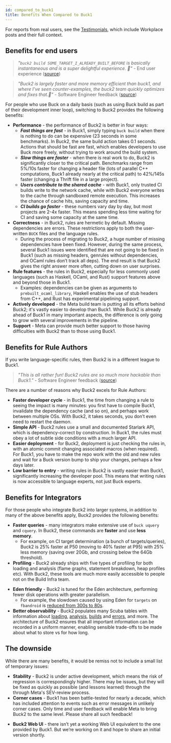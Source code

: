 ```yaml
---
id: compared_to_buck1
title: Benefits When Compared to Buck1
---
```


<FbInternalOnly>

For reports from real users, see the [Testimonials](testimonials.fb.md), which
include Workplace posts and their full context.

</FbInternalOnly>

## Benefits for end users

> _"`buck2 build SOME_TARGET_I_ALREADY_BUILT_BEFORE` is basically instantaneous
> and is a super delightful experience. 🙂"_ - End user
> experience<FbInternalOnly>
> ([source](https://fb.prod.workplace.com/groups/buck2users/posts/3030704467185914))
> </FbInternalOnly>

> _"Buck2 is largely faster and more memory efficient than buck1, and where I’ve
> seen counter-examples, the buck2 team quickly optimizes and fixes that.🙂"_ -
> Software Engineer feedback<FbInternalOnly>
> ([source](https://fb.prod.workplace.com/groups/devx.ci.bffs/posts/616830502778501))
> </FbInternalOnly>

For people who use Buck on a daily basis (such as using Buck build as part of
their development inner loop), switching to Buck2 provides the following
benefits:

- **Performance** - the performance of Buck2 is better in four ways:
  - **_Fast things are fast_** - in Buck1, simply typing `buck build` when there
    is nothing to do can be expensive (23 seconds in some benchmarks). In Buck2,
    the same build action takes 0.1 seconds. Actions that should be fast are
    fast, which enables developers to use Buck more freely, without trying to
    work around the build system.
  - **_Slow things are faster_** - when there is real work to do, Buck2 is
    significantly closer to the critical path. Benchmarks range from 5%/10s
    faster for changing a header file (lots of parallel C++ computations, Buck1
    already nearly at the critical path) to 42%/145s faster (changing a Thrift
    file in a large project).
  - **_Users contribute to the shared cache_** - with Buck1, only trusted CI
    builds write to the network cache, while with Buck2 everyone writes to the
    cache through sandboxed remote execution. This increases the chance of cache
    hits, saving capacity and time.
  - **_CI builds go faster_** - these numbers vary day by day, but most projects
    are 2-4x faster. This means spending less time waiting for CI and saving
    some capacity at the same time.
- **Correctness** - in Buck2, rules are hermetic by default. Missing
  dependencies are errors. These restrictions apply to both the user-written
  `BUCK` files and the language rules.
  - During the process of migrating to Buck2, a huge number of missing
    dependencies have been fixed. However, during the same process, several
    Buck1 issues were identified that are not going to be fixed in Buck1 (such
    as missing headers, genrules without dependencies, and OCaml rules don’t
    track all deps). The end result is that Buck2 gives the right answer more
    often, cutting down on user surprises.
- **Rule features** - the rules in Buck2, especially for less commonly used
  languages (such as Haskell, OCaml, and Rust) support features above and beyond
  those in Buck1.
  - Examples: dependencies can be given as arguments to
    `prebuilt_ocaml_library`, Haskell enables the use of stub headers from C++,
    and Rust has experimental pipelining support.
- **Actively developed** - the Meta build team is putting all its efforts behind
  Buck2; it's vastly easier to develop than Buck1. While Buck2 is already ahead
  of Buck1 in many important aspects, the difference is only going to grow with
  several improvements in the pipeline.
- **Support** - Meta can provide much better support to those having
  difficulties with Buck2 than to those using Buck1.

## Benefits for Rule Authors

If you write language-specific rules, then Buck2 is in a different league to
Buck1.

> _"This is all rather fun! Buck2 rules are so much more hackable than
> Buck1."_ - Software Engineer feedback <FbInternalOnly>
> ([source](https://fb.prod.workplace.com/groups/333784157210625/posts/928214407767594))</FbInternalOnly>

There are a number of reasons why Buck2 excels for Rule Authors:

- **Faster developer cycle** - in Buck1, the time from changing a rule to seeing
  the impact is many minutes: you first have to compile Buck1, invalidate the
  dependency cache (and so on), and perhaps work between multiple OSs. With
  Buck2, it takes seconds, you don’t even need to restart the daemon.
- **Simple API** - Buck2 rules use a small and documented Starlark API, which is
  dependency-correct by construction. In Buck1, the rules must obey a lot of
  subtle side conditions with a much larger API.
- **Easier deployment** - for Buck2, deployment is just checking the rules in,
  with an atomic commit changing associated macros (when required). For Buck1,
  you have to make the repo work with the old and new rules and wait for a Buck
  version bump to ship your changes, perhaps a few days later.
- **Low barrier to entry** - writing rules in Buck2 is vastly easier than Buck1,
  significantly increasing the developer pool. This means that writing rules is
  now accessible to language experts, not just Buck experts.

## Benefits for Integrators

For those people who integrate Buck2 into larger systems, in addition to many of
the above benefits apply, Buck2 provides the following benefits:

- **Faster queries** - many integrators make extensive use of `buck uquery` and
  `cquery`. In Buck2, these commands are **faster** and use **less memory**.
  - For example, on CI target determination (a bunch of targets/queries), Buck2
    is 25% faster at P50 (moving to 40% faster at P95) with 25% less memory
    (saving over 20Gb, and crossing below the 64Gb threshold).
- **Profiling** - Buck2 already ships with five types of profiling for both
  loading and analysis (flame graphs, statement breakdown, heap profiles etc).
  With Buck2, these tools are much more easily accessible to people not on the
  Build Infra team.

<FbInternalOnly>

- **Eden friendly** - Buck2 is tuned for the Eden architecture, performing fewer
  disk operations with greater parallelism.
  - For example, the slowdown caused by using Eden for `targets` on `fbandroid`
    is
    [reduced from 300s to 80s](https://fb.workplace.com/groups/132499338763090/posts/132580122088345).
- **Better observability** - Buck2 populates many Scuba tables with information
  about
  [loading](https://www.internalfb.com/intern/scuba/query/?dataset=buck2_loads),
  [analysis](https://www.internalfb.com/intern/scuba/query/?dataset=buck2_analyses),
  [builds](https://www.internalfb.com/intern/scuba/query/?dataset=buck2_builds)
  and
  [errors](https://www.internalfb.com/intern/scuba/query/?dataset=buck2_action_errors),
  and more. The architecture of Buck2 ensures that all important information can
  be recorded in a uniform manner, enabling sensible trade-offs to be made about
  what to store vs for how long.

</FbInternalOnly>

## The downside

While there are many benefits, it would be remiss not to include a small list of
temporary issues:

- **Stability** - Buck2 is under active development, which means the risk of
  regression is correspondingly higher. There may be issues, but they will be
  fixed as quickly as possible (and lessons learned) through the through Meta's
  SEV-review process.
- **Corner cases** - Buck1 has been battle-tested for nearly a decade, which has
  included attention to events such as error messages in unlikely corner cases.
  Only time and user feedback will enable Meta to bring Buck2 to the same level.
  Please share all such feedback!

<FbInternalOnly>

- **Buck2 Web UI** - there isn’t yet a working Web UI equivalent to the one
  provided by Buck1. But we’re working on it and hope to share an initial
  version shortly.

</FbInternalOnly>

